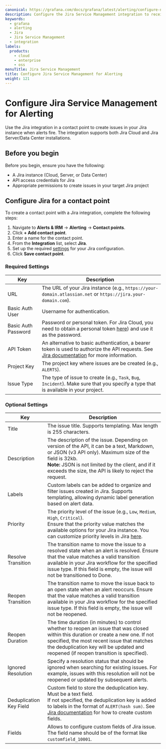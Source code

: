 ```yaml
---
canonical: https://grafana.com/docs/grafana/latest/alerting/configure-notifications/manage-contact-points/integrations/configure-jira-service-management/
description: Configure the Jira Service Management integration to receive notifications when your alerts are firing
keywords:
  - grafana
  - alerting
  - Jira
  - Jira Service Management
  - integration
labels:
  products:
    - cloud
    - enterprise
    - oss
menuTitle: Jira Service Management
title: Configure Jira Service Management for Alerting
weight: 121
---
```


# Configure Jira Service Management for Alerting

Use the Jira integration in a contact point to create issues in your Jira instance when alerts fire. The integration supports both Jira Cloud and Jira Server/Data Center installations.

## Before you begin

Before you begin, ensure you have the following:

- A Jira instance (Cloud, Server, or Data Center)
- API access credentials for Jira
- Appropriate permissions to create issues in your target Jira project

## Configure Jira for a contact point

To create a contact point with a Jira integration, complete the following steps:

1. Navigate to **Alerts & IRM** -> **Alerting** -> **Contact points**.
2. Click **+ Add contact point**.
3. Enter a name for the contact point.
4. From the **Integration** list, select **Jira**.
5. Set up the required [settings](#jira-settings) for your Jira configuration.
6. Click **Save contact point**.

### Required Settings

| Key | Description | 
| --- | --- |
| URL | The URL of your Jira instance (e.g., `https://your-domain.atlassian.net` or `https://jira.your-domain.com`). |
| Basic Auth User | Username for authentication. |
| Basic Auth Password | Password or personal token. For Jira Cloud, you need to obtain a personal token [here](https://id.atlassian.com/manage-profile/security/api-tokens)) and use it as the password. |
| API Token | An alternative to basic authentication, a bearer token is used to authorize the API requests. See [Jira documentation](https://confluence.atlassian.com/enterprise/using-personal-access-tokens-1026032365.html) for more information. |
| Project Key | The project key where issues are be created (e.g., `ALERTS`). |
| Issue Type | The type of issue to create (e.g., `Task`, `Bug`, `Incident`). Make sure that you specify a type that is available in your project. |

### Optional Settings
| Key | Description | 
| --- | --- |
| Title | The issue title. Supports templating. Max length is 255 characters. |
| Description | The description of the issue. Depending on version of the API, it can be a text, Markdown, or JSON (v3 API only). Maximum size of the field is 32kb.<br>**Note:** JSON is not limited by the client, and if it exceeds the size, the API is likely to reject the request. |
| Labels | Custom labels can be added to organize and filter issues created in Jira. Supports templating, allowing dynamic label generation based on alert data. |
| Priority | The priority level of the issue (e.g., `Low`, `Medium`, `High`, `Critical`). <br>Ensure that the priority value matches the available options for your Jira instance. You can customize priority levels in Jira [here](https://support.atlassian.com/jira-cloud-administration/docs/configure-priorities/). |
| Resolve Transition | The transition name to move the issue to a resolved state when an alert is resolved. Ensure that the value matches a valid transition available in your Jira workflow for the specified issue type. If this field is empty, the issue will not be transitioned to Done. |
| Reopen Transition | The transition name to move the issue back to an open state when an alert reoccurs. Ensure that the value matches a valid transition available in your Jira workflow for the specified issue type. If this field is empty, the issue will not be reopened. |
| Reopen Duration | The time duration (in minutes) to control whether to reopen an issue that was closed within this duration or create a new one. If not specified, the most recent issue that matches the deduplication key will be updated and reopened (if reopen transition is specified). |
| Ignored Resolution | Specify a resolution status that should be ignored when searching for existing issues. For example, issues with this resolution will not be reopened or updated by subsequent alerts. |
| Deduplication Key Field | Custom field to store the deduplication key. Must be a text field. <br> If not specified, the deduplication key is added to labels in the format of `ALERT(hash sum)`. See [Jira documentation](https://support.atlassian.com/jira-cloud-administration/docs/create-a-custom-field/) for how to create custom fields. |
| Fields | Allows to configure custom fields of Jira issue. The field name should be of the format like `customfield_10001`. |
